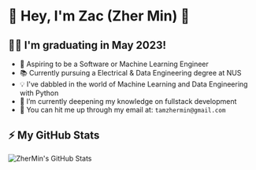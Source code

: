 # 👋 Hey, I'm Zac (Zher Min) 👋

## 👨‍🎓 I'm graduating in May 2023!
- 💼 Aspiring to be a Software or Machine Learning Engineer
- 📚 Currently pursuing a Electrical & Data Engineering degree at NUS
- 💡 I've dabbled in the world of Machine Learning and Data Engineering with Python
- 🌱 I’m currently deepening my knowledge on fullstack development
- 💬 You can hit me up through my email at: `tamzhermin@gmail.com`

## ⚡ My GitHub Stats
![ZherMin's GitHub Stats](https://github-readme-stats.vercel.app/api?username=zhermin&show_icons=true&theme=synthwave)
